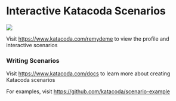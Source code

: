 # Interactive Katacoda Scenarios

[![](http://shields.katacoda.com/katacoda/remydeme/count.svg)](https://www.katacoda.com/remydeme "Get your profile on Katacoda.com")

Visit https://www.katacoda.com/remydeme to view the profile and interactive scenarios

### Writing Scenarios
Visit https://www.katacoda.com/docs to learn more about creating Katacoda scenarios

For examples, visit https://github.com/katacoda/scenario-example

